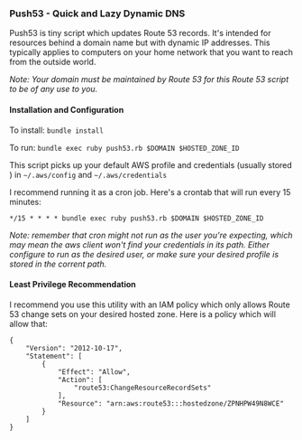 ### Push53 - Quick and Lazy Dynamic DNS

Push53 is tiny script which updates Route 53 records. It's intended for resources behind a domain name but with dynamic IP addresses. This typically applies to computers on your home network that you want to reach from the outside world.

_Note: Your domain must be maintained by Route 53 for this Route 53 script to be of any use to you._

#### Installation and Configuration

To install: `bundle install`

To run: `bundle exec ruby push53.rb $DOMAIN $HOSTED_ZONE_ID`

This script picks up your default AWS profile and credentials (usually stored ) in `~/.aws/config` and `~/.aws/credentials`

I recommend running it as a cron job. Here's a crontab that will run every 15 minutes:

`*/15 * * * * bundle exec ruby push53.rb $DOMAIN $HOSTED_ZONE_ID`

_Note: remember that cron might not run as the user you're expecting, which may mean the aws client won't find your credentials in its path. Either configure to run as the desired user, or make sure your desired profile is stored in the corrent path._

#### Least Privilege Recommendation

I recommend you use this utility with an IAM policy which only allows Route 53 change sets on your desired hosted zone. Here is a policy which will allow that:

```
{
    "Version": "2012-10-17",
    "Statement": [
        {
            "Effect": "Allow",
            "Action": [
                "route53:ChangeResourceRecordSets"
            ],
            "Resource": "arn:aws:route53:::hostedzone/ZPNHPW49N8WCE"
        }
    ]
}
